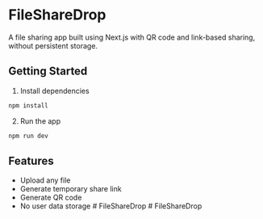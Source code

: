 # FileShareDrop

A file sharing app built using Next.js with QR code and link-based sharing, without persistent storage.

## Getting Started

1. Install dependencies

```bash
npm install
```

2. Run the app

```bash
npm run dev
```

## Features

- Upload any file
- Generate temporary share link
- Generate QR code
- No user data storage
  #   F i l e S h a r e D r o p 
   
   #   F i l e S h a r e D r o p 
   
   
